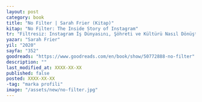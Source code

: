 ```yaml
---
layout: post
category: book
title: "No Filter | Sarah Frier (Kitap)"
kitap: "No Filter: The Inside Story of Instagram"
tr: "Filtresiz: Instagram İş Dünyasını, Şöhreti ve Kültürü Nasıl Dönüştürdü"
yazar: "Sarah Frier"
yil: "2020"
sayfa: "352"
goodreads: "https://www.goodreads.com/en/book/show/50772888-no-filter"
description: ""
last_modified_at: XXXX-XX-XX
published: false
posted: XXXX-XX-XX
-tag: "marka profili"
image: "/assets/new/no-filter.jpg"
---
```



